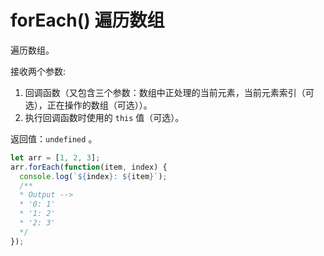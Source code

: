 # forEach() 遍历数组

遍历数组。

接收两个参数:

1. 回调函数（又包含三个参数：数组中正处理的当前元素，当前元素索引（可选），正在操作的数组（可选））。
2. 执行回调函数时使用的 `this` 值（可选）。

返回值：`undefined` 。

```js
let arr = [1, 2, 3];
arr.forEach(function(item, index) {
  console.log(`${index}: ${item}`);
  /**
  * Output -->
  * '0: 1'
  * '1: 2'
  * '2: 3'
  */
});
```
